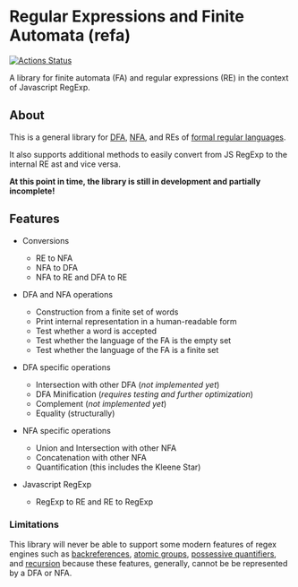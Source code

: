 # Regular Expressions and Finite Automata (refa)

[![Actions Status](https://github.com/RunDevelopment/refa/workflows/Node.js%20CI/badge.svg)](https://github.com/RunDevelopment/refa/actions)

A library for finite automata (FA) and regular expressions (RE) in the context of Javascript RegExp.


## About

This is a general library for [DFA](https://en.wikipedia.org/wiki/Deterministic_finite_automaton), [NFA](https://en.wikipedia.org/wiki/Nondeterministic_finite_automaton), and REs of [formal regular languages](https://en.wikipedia.org/wiki/Induction_of_regular_languages).

It also supports additional methods to easily convert from JS RegExp to the internal RE ast and vice versa.

__At this point in time, the library is still in development and partially incomplete!__


## Features

- Conversions

  * RE to NFA
  * NFA to DFA
  * NFA to RE and DFA to RE

- DFA and NFA operations

  * Construction from a finite set of words
  * Print internal representation in a human-readable form
  * Test whether a word is accepted
  * Test whether the language of the FA is the empty set
  * Test whether the language of the FA is a finite set

- DFA specific operations

  * Intersection with other DFA (_not implemented yet_)
  * DFA Minification (_requires testing and further optimization_)
  * Complement (_not implemented yet_)
  * Equality (structurally)

- NFA specific operations

  * Union and Intersection with other NFA
  * Concatenation with other NFA
  * Quantification (this includes the Kleene Star)

- Javascript RegExp

  * RegExp to RE and RE to RegExp

### Limitations

This library will never be able to support some modern features of regex engines such as [backreferences](https://www.rexegg.com/regex-capture.html), [atomic groups](https://www.rexegg.com/regex-disambiguation.html#atomic), [possessive quantifiers](https://www.rexegg.com/regex-quantifiers.html#possessive), and [recursion](https://www.rexegg.com/regex-recursion.html) because these features, generally, cannot be be represented by a DFA or NFA.
